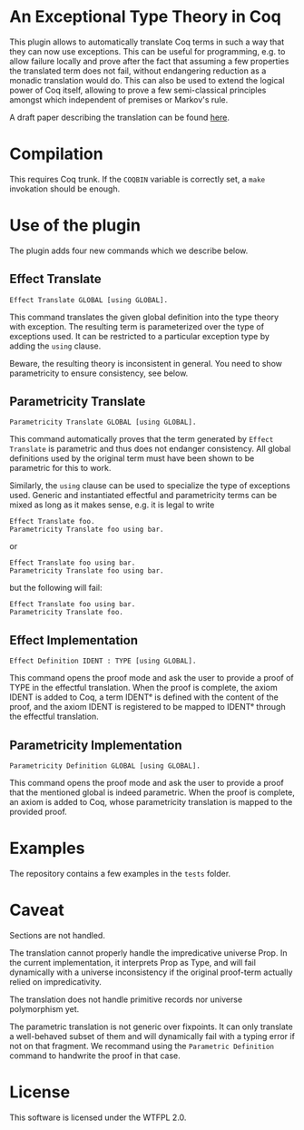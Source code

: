 # An Exceptional Type Theory in Coq

This plugin allows to automatically translate Coq terms in such a way that
they can now use exceptions. This can be useful for programming, e.g. to allow
failure locally and prove after the fact that assuming a few properties the
translated term does not fail, without endangering reduction as a monadic
translation would do. This can also be used to extend the logical power of Coq
itself, allowing to prove a few semi-classical principles amongst which
independent of premises or Markov's rule.

A draft paper describing the translation can be found
[here](https://www.xn--pdrot-bsa.fr/articles/exceptional.pdf).

# Compilation

This requires Coq trunk. If the `COQBIN` variable is correctly set, a `make`
invokation should be enough.

# Use of the plugin

The plugin adds four new commands which we describe below.

## Effect Translate

```
Effect Translate GLOBAL [using GLOBAL].
```

This command translates the given global definition into the type theory with
exception. The resulting term is parameterized over the type of exceptions used.
It can be restricted to a particular exception type by adding the `using`
clause.

Beware, the resulting theory is inconsistent in general. You need to show
parametricity to ensure consistency, see below.

## Parametricity Translate

```
Parametricity Translate GLOBAL [using GLOBAL].
```

This command automatically proves that the term generated by `Effect Translate`
is parametric and thus does not endanger consistency. All global definitions
used by the original term must have been shown to be parametric for this to
work.

Similarly, the `using` clause can be used to specialize the type of exceptions
used. Generic and instantiated effectful and parametricity terms can be mixed
as long as it makes sense, e.g. it is legal to write
```
Effect Translate foo.
Parametricity Translate foo using bar.
```
or
```
Effect Translate foo using bar.
Parametricity Translate foo using bar.
```
but the following will fail:
```
Effect Translate foo using bar.
Parametricity Translate foo.
```

## Effect Implementation

```
Effect Definition IDENT : TYPE [using GLOBAL].
```

This command opens the proof mode and ask the user to provide a proof of
TYPE in the effectful translation. When the proof is complete, the axiom IDENT
is added to Coq, a term IDENTᵉ is defined with the content of the proof, and
the axiom IDENT is registered to be mapped to IDENTᵉ through the effectful
translation.

## Parametricity Implementation

```
Parametricity Definition GLOBAL [using GLOBAL].
```

This command opens the proof mode and ask the user to provide a proof that
the mentioned global is indeed parametric. When the proof is complete, an
axiom is added to Coq, whose parametricity translation is mapped to the provided
proof.

# Examples

The repository contains a few examples in the `tests` folder.

# Caveat

Sections are not handled.

The translation cannot properly handle the impredicative universe Prop. In the
current implementation, it interprets Prop as Type, and will fail dynamically
with a universe inconsistency if the original proof-term actually relied on
impredicativity.

The translation does not handle primitive records nor universe
polymorphism yet.

The parametric translation is not generic over fixpoints. It can only translate
a well-behaved subset of them and will dynamically fail with a typing error
if not on that fragment. We recommand using the `Parametric Definition` command
to handwrite the proof in that case.

# License

This software is licensed under the WTFPL 2.0.
